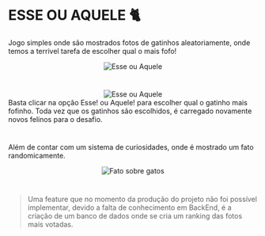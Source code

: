 # ESSE OU AQUELE 🐈

Jogo simples onde são mostrados fotos de gatinhos aleatoriamente, onde temos a terrivel tarefa de escolher qual o mais fofo!

<div align="center">

<img src="https://media1.tenor.com/images/fea95c5c2f4dbe245a9f852fb9fdba14/tenor.gif?itemid=25915720" alt="Esse ou Aquele">

</div>

#

<div align="center">

<img src="https://i.ibb.co/TYzML9y/esse-ou-aquele.jpg" alt="Esse ou Aquele">

</div>
Basta clicar na opção Esse! ou Aquele! para escolher qual o gatinho mais fofinho. Toda vez que os gatinhos são escolhidos, é carregado novamente novos felinos para o desafio.

#

Além de contar com um sistema de curiosidades, onde é mostrado um fato randomicamente.

<div align="center">

<img src="https://i.ibb.co/rQcTvH1/fatos.jpg" alt="Fato sobre gatos">

</div>

#

>Uma feature que no momento da produção do projeto não foi possível implementar, devido a falta de conhecimento em BackEnd, é a criação de um banco de dados onde se cria um ranking das fotos mais votadas.
